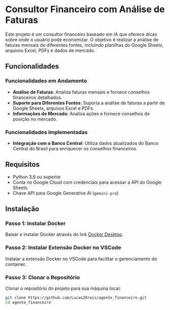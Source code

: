 # Consultor Financeiro com Análise de Faturas

Este projeto é um consultor financeiro baseado em IA que oferece dicas sobre onde o usuário pode economizar. O objetivo é realizar a análise de faturas mensais de diferentes fontes, incluindo planilhas do Google Sheets, arquivos Excel, PDFs e dados de mercado.

## Funcionalidades

### Funcionalidades em Andamento

- **Análise de Faturas**: Analisa faturas mensais e fornece conselhos financeiros detalhados.
- **Suporte para Diferentes Fontes**: Suporta a análise de faturas a partir de Google Sheets, arquivos Excel e PDFs.
- **Informações de Mercado**: Analisa ações e fornece conselhos de posição no mercado.

### Funcionalidades Implementadas

- **Integração com o Banco Central**: Utiliza dados atualizados do Banco Central do Brasil para enriquecer os conselhos financeiros.

## Requisitos

- Python 3.6 ou superior
- Conta no Google Cloud com credenciais para acessar a API do Google Sheets
- Chave API para Google Generative AI (`gemini-pro`)

## Instalação

### Passo 1: Instalar Docker

Baixar e instalar Docker através do link [Docker Desktop](https://www.docker.com/products/docker-desktop/).

### Passo 2: Instalar Extensão Docker no VSCode

Instalar a extensão Docker no VSCode para facilitar o gerenciamento do container.

### Passo 3: Clonar o Repositório

Clonar o repositório do projeto para sua máquina local:

```bash
git clone https://github.com/Lucas28reis/agente_financeiro.git
cd agente_financeiro
